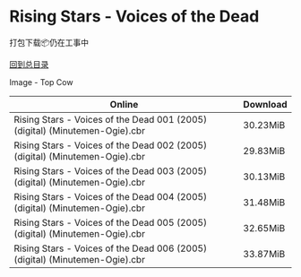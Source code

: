 # Rising Stars - Voices of the Dead

打包下载📦仍在工事中

[回到总目录](/Catalogs.md)

Image - Top Cow





Online | Download
--- | ---
Rising Stars - Voices of the Dead 001 (2005) (digital) (Minutemen-Ogie).cbr | 30.23MiB
Rising Stars - Voices of the Dead 002 (2005) (digital) (Minutemen-Ogie).cbr | 29.83MiB
Rising Stars - Voices of the Dead 003 (2005) (digital) (Minutemen-Ogie).cbr | 30.13MiB
Rising Stars - Voices of the Dead 004 (2005) (digital) (Minutemen-Ogie).cbr | 31.48MiB
Rising Stars - Voices of the Dead 005 (2005) (digital) (Minutemen-Ogie).cbr | 32.65MiB
Rising Stars - Voices of the Dead 006 (2005) (digital) (Minutemen-Ogie).cbr | 33.87MiB